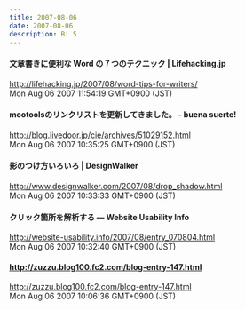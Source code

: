 ```yaml
---
title: 2007-08-06
date: 2007-08-06
description: B! 5
---
```


#### 文章書きに便利な Word の７つのテクニック | Lifehacking.jp
http://lifehacking.jp/2007/08/word-tips-for-writers/<br>
Mon Aug 06 2007 11:54:19 GMT+0900 (JST)<br>


#### mootoolsのリンクリストを更新してきました。 - buena suerte!
http://blog.livedoor.jp/cie/archives/51029152.html<br>
Mon Aug 06 2007 10:35:25 GMT+0900 (JST)<br>


#### 影のつけ方いろいろ | DesignWalker
http://www.designwalker.com/2007/08/drop_shadow.html<br>
Mon Aug 06 2007 10:33:33 GMT+0900 (JST)<br>


#### クリック箇所を解析する — Website Usability Info
http://website-usability.info/2007/08/entry_070804.html<br>
Mon Aug 06 2007 10:32:40 GMT+0900 (JST)<br>


#### http://zuzzu.blog100.fc2.com/blog-entry-147.html
http://zuzzu.blog100.fc2.com/blog-entry-147.html<br>
Mon Aug 06 2007 10:06:36 GMT+0900 (JST)<br>


